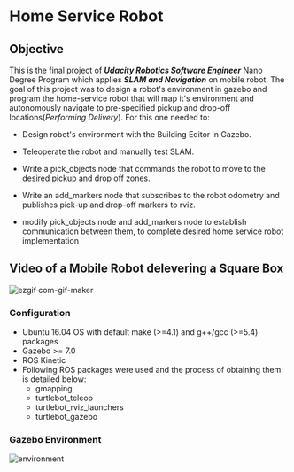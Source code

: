 # Home Service Robot
## Objective
This is the final project of **_Udacity Robotics Software Engineer_** Nano Degree Program which applies ***SLAM and Navigation*** on mobile robot. The goal of this project was to design a robot's environment in gazebo and program the home-service robot that will map it's environment and autonomously navigate to pre-specified pickup and drop-off locations(_Performing Delivery_). For this one needed to:
- Design robot's environment with the Building Editor in Gazebo.
- Teleoperate the robot and manually test SLAM.

- Write a pick_objects node that commands the robot to move to the desired pickup and drop off zones.
- Write an add_markers node that subscribes to the robot odometry and publishes pick-up and drop-off markers to rviz.
- modify pick_objects node and add_markers node to establish communication between them, to complete desired home service robot implementation

## Video of a Mobile Robot delevering a Square Box 


![ezgif com-gif-maker](https://user-images.githubusercontent.com/67613439/125275120-43c54500-e32c-11eb-8349-713900f530ae.gif)

### Configuration
- Ubuntu 16.04 OS with default make (>=4.1) and g++/gcc (>=5.4) packages
- Gazebo >= 7.0
- ROS Kinetic
- Following ROS packages were used and the process of obtaining them is detailed below:
  - gmapping
  - turtlebot_teleop
  - turtlebot_rviz_launchers
  - turtlebot_gazebo

### Gazebo Environment
![environment](https://user-images.githubusercontent.com/67613439/125280102-5478b980-e332-11eb-9660-285a5f9ec382.png)

